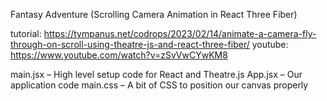 Fantasy Adventure (Scrolling Camera Animation in React Three Fiber)

tutorial: https://tympanus.net/codrops/2023/02/14/animate-a-camera-fly-through-on-scroll-using-theatre-js-and-react-three-fiber/
youtube: https://www.youtube.com/watch?v=zSvVwCYwKM8


main.jsx – High level setup code for React and Theatre.js
App.jsx – Our application code
main.css – A bit of CSS to position our canvas properly